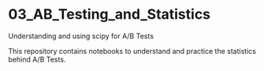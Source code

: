 # 03_AB_Testing_and_Statistics

Understanding and using scipy for A/B Tests

This repository contains notebooks to understand and practice the statistics behind A/B Tests.
